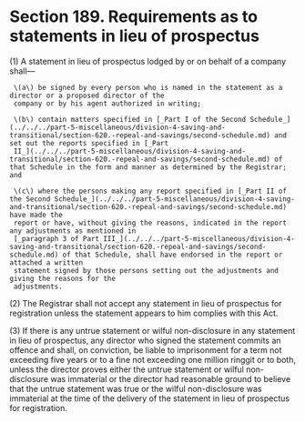 # Section 189. Requirements as to statements in lieu of prospectus

\(1\) A statement in lieu of prospectus lodged by or on behalf of a company shall—

     \(a\) be signed by every person who is named in the statement as a director or a proposed director of the  
     company or by his agent authorized in writing;

     \(b\) contain matters specified in [_Part I of the Second Schedule_](../../../part-5-miscellaneous/division-4-saving-and-transitional/section-620.-repeal-and-savings/second-schedule.md) and set out the reports specified in [_Part  
     II_](../../../part-5-miscellaneous/division-4-saving-and-transitional/section-620.-repeal-and-savings/second-schedule.md) of that Schedule in the form and manner as determined by the Registrar; and

     \(c\) where the persons making any report specified in [_Part II of the Second Schedule_](../../../part-5-miscellaneous/division-4-saving-and-transitional/section-620.-repeal-and-savings/second-schedule.md) have made the  
     report or have, without giving the reasons, indicated in the report any adjustments as mentioned in  
     [_paragraph 3 of Part III_](../../../part-5-miscellaneous/division-4-saving-and-transitional/section-620.-repeal-and-savings/second-schedule.md) of that Schedule, shall have endorsed in the report or attached a written  
     statement signed by those persons setting out the adjustments and giving the reasons for the  
     adjustments.

\(2\) The Registrar shall not accept any statement in lieu of prospectus for registration unless the statement appears to him complies with this Act.

\(3\) If there is any untrue statement or wilful non-disclosure in any statement in lieu of prospectus, any director who signed the statement commits an offence and shall, on conviction, be liable to imprisonment for a term not exceeding five years or to a fine not exceeding one million ringgit or to both, unless the director proves either the untrue statement or wilful non-disclosure was immaterial or the director had reasonable ground to believe that the untrue statement was true or the wilful non-disclosure was immaterial at the time of the delivery of the statement in lieu of prospectus for registration.

